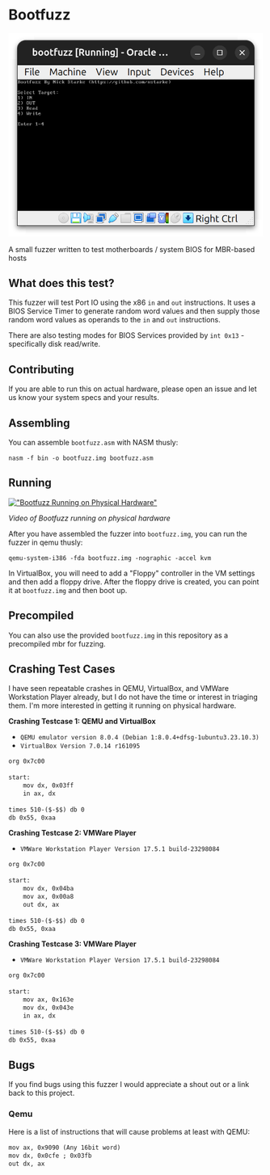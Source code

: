 # Bootfuzz

![Bootfuzz Screenshot](/bootfuzz-screenshot.png "Bootfuzz Screenshot")

A small fuzzer written to test motherboards / system BIOS for MBR-based hosts

## What does this test?
This fuzzer will test Port IO using the x86 `in` and `out` instructions. It uses a BIOS Service Timer to generate random word values and then supply those random word values as operands to the `in` and `out` instructions.  

There are also testing modes for BIOS Services provided by `int 0x13` - specifically disk read/write.

## Contributing
If you are able to run this on actual hardware, please open an issue and let us know your system specs and your results.

## Assembling
You can assemble `bootfuzz.asm` with NASM thusly:

```
nasm -f bin -o bootfuzz.img bootfuzz.asm
```

## Running

[!["Bootfuzz Running on Physical Hardware"](https://img.youtube.com/vi/_j66cVXjqEk/0.jpg)](https://www.youtube.com/watch?v=_j66cVXjqEk "Bootfuzz Running on Physical Hardware")

_Video of Bootfuzz running on physical hardware_

After you have assembled the fuzzer into `bootfuzz.img`, you can run the fuzzer in qemu thusly:

```
qemu-system-i386 -fda bootfuzz.img -nographic -accel kvm
```

In VirtualBox, you will need to add a "Floppy" controller in the VM settings and then add a floppy drive.  After the floppy drive is created, you can point it at `bootfuzz.img` and then boot up.

## Precompiled
You can also use the provided `bootfuzz.img` in this repository as a precompiled mbr for fuzzing.

## Crashing Test Cases
I have seen repeatable crashes in QEMU, VirtualBox, and VMWare Workstation Player already, but I do not have the time or interest in triaging them.  I'm more interested in getting it running on physical hardware.

**Crashing Testcase 1: QEMU and VirtualBox**

* `QEMU emulator version 8.0.4 (Debian 1:8.0.4+dfsg-1ubuntu3.23.10.3)`
* `VirtualBox Version 7.0.14 r161095`

```
org 0x7c00

start:
    mov dx, 0x03ff
    in ax, dx

times 510-($-$$) db 0
db 0x55, 0xaa 
```

**Crashing Testcase 2: VMWare Player**

* `VMWare Workstation Player Version 17.5.1 build-23298084`

```
org 0x7c00

start:
    mov dx, 0x04ba
    mov ax, 0x00a8
    out dx, ax

times 510-($-$$) db 0
db 0x55, 0xaa 
```

**Crashing Testcase 3: VMWare Player**

* `VMWare Workstation Player Version 17.5.1 build-23298084`

```
org 0x7c00

start:
    mov ax, 0x163e
    mov dx, 0x043e
    in ax, dx

times 510-($-$$) db 0
db 0x55, 0xaa 
```

## Bugs
If you find bugs using this fuzzer I would appreciate a shout out or a link back to this project.  

### Qemu
Here is a list of instructions that will cause problems at least with QEMU:

```
mov ax, 0x9090 (Any 16bit word)
mov dx, 0x0cfe ; 0x03fb
out dx, ax
```
